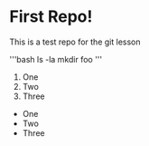 # First Repo!

This is a test repo for the git lesson

'''bash
ls -la
mkdir foo
'''

1. One
2. Two
3. Three

- One
- Two
- Three
